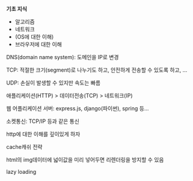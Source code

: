 **기초 지식**

* 알고리즘
* 네트워크
* (OS에 대한 이해)
* 브라우저에 대한 이해



DNS(domain name system): 도메인을 IP로 변경

TCP: 적절한 크기(segment)로 나누기도 하고, 안전하게 전송할 수 있도록 하고, ...

UDP: 손실이 발생할 수 있지만 속도는 빠름



애플리케이션(HTTP) > 데이터전송(TCP) > 네트워크(IP)



웹 어플리케이션 서버: express.js, django(파이썬), spring 등...



소켓통신: TCP/IP 등과 같은 통신



http에 대한 이해를 깊이있게 하자



cache캐쉬 전략



html의 img데이터에 넓이값을 미리 넣어두면 리렌더링을 방지할 수 있음



lazy loading



